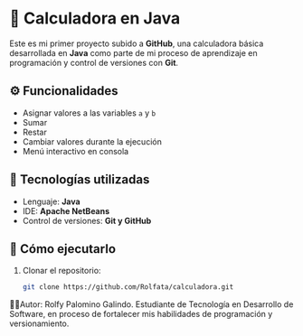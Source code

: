 # 🧮 Calculadora en Java

Este es mi primer proyecto subido a **GitHub**, una calculadora básica desarrollada en **Java** como parte de mi proceso de aprendizaje en programación y control de versiones con **Git**.

## ⚙️ Funcionalidades
- Asignar valores a las variables `a` y `b`
- Sumar
- Restar
- Cambiar valores durante la ejecución
- Menú interactivo en consola

## 🧠 Tecnologías utilizadas
- Lenguaje: **Java**
- IDE: **Apache NetBeans**
- Control de versiones: **Git y GitHub**

## 🚀 Cómo ejecutarlo
1. Clonar el repositorio:
   ```bash
   git clone https://github.com/Rolfata/calculadora.git

👨‍💻Autor: Rolfy Palomino Galindo.
Estudiante de Tecnología en Desarrollo de Software, en proceso de fortalecer mis habilidades de programación y versionamiento.
